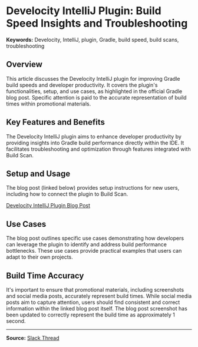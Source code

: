 # Develocity IntelliJ Plugin: Build Speed Insights and Troubleshooting

**Keywords:** Develocity, IntelliJ, plugin, Gradle, build speed, build scans, troubleshooting

## Overview

This article discusses the Develocity IntelliJ plugin for improving Gradle build speeds and developer productivity. It covers the plugin's functionalities, setup, and use cases, as highlighted in the official Gradle blog post. Specific attention is paid to the accurate representation of build times within promotional materials.

## Key Features and Benefits

The Develocity IntelliJ plugin aims to enhance developer productivity by providing insights into Gradle build performance directly within the IDE. It facilitates troubleshooting and optimization through features integrated with Build Scan.

## Setup and Usage

The blog post (linked below) provides setup instructions for new users, including how to connect the plugin to Build Scan.

[Develocity IntelliJ Plugin Blog Post](https://gradle.com/blog/develocity-intellij-plugin-speed-up-gradle-builds-insights/)

## Use Cases

The blog post outlines specific use cases demonstrating how developers can leverage the plugin to identify and address build performance bottlenecks. These use cases provide practical examples that users can adapt to their own projects.

## Build Time Accuracy

It's important to ensure that promotional materials, including screenshots and social media posts, accurately represent build times. While social media posts aim to capture attention, users should find consistent and correct information within the linked blog post itself. The blog post screenshot has been updated to correctly represent the build time as approximately 1 second.


---

**Source:** [Slack Thread](https://kaminoalumni.slack.com/archives/C0316GWB4/p1759934593269629)